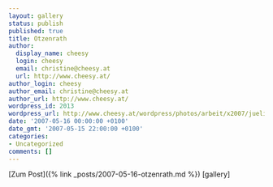 ```yaml
---
layout: gallery
status: publish
published: true
title: Otzenrath
author:
  display_name: cheesy
  login: cheesy
  email: christine@cheesy.at
  url: http://www.cheesy.at/
author_login: cheesy
author_email: christine@cheesy.at
author_url: http://www.cheesy.at/
wordpress_id: 2013
wordpress_url: http://www.cheesy.at/wordpress/photos/arbeit/x2007/juelich/2007-05-16/
date: '2007-05-16 00:00:00 +0100'
date_gmt: '2007-05-15 22:00:00 +0100'
categories:
- Uncategorized
comments: []
---
```


[Zum Post]({% link _posts/2007-05-16-otzenrath.md %})
[gallery]<!--:-->
